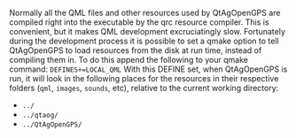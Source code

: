 Normally all the QML files and other resources used by QtAgOpenGPS are compiled right into the executable by the qrc resource compiler. This is convenient, but it makes QML development excruciatingly slow.  Fortunately during the development process it is possible to set a qmake option to tell QtAgOpenGPS to load resources from the disk at run time, instead of compiling them in.  To do this append the following to your qmake command:
`DEFINES+=LOCAL_QML`
With this DEFINE set, when QtAgOpenGPS is run, it will look in the following places for the resources in their respective folders (`qml`, `images`, `sounds`, etc), relative to the current working directory:
* `../`
* `../qtaog/`
* `../QtAgOpenGPS/`
